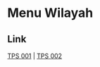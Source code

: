# Menu Wilayah

## Link

[TPS 001](https://github.com/gigit-pemilu/pemilu-2024-11-aceh/tree/main/pileg-dpr/hitung-suara/sub/11-aceh/sub/15-nagan-raya/sub/04-beutong/sub/2020-meunasah-krueng/sub/001-tps)
 | 
[TPS 002](https://github.com/gigit-pemilu/pemilu-2024-11-aceh/tree/main/pileg-dpr/hitung-suara/sub/11-aceh/sub/15-nagan-raya/sub/04-beutong/sub/2020-meunasah-krueng/sub/002-tps)

